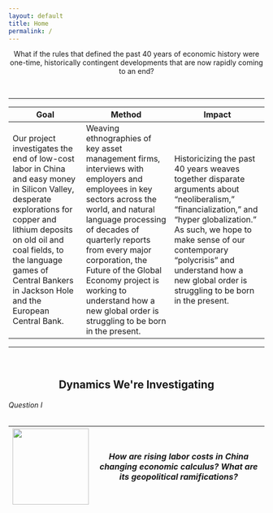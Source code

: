 ```yaml
---
layout: default
title: Home
permalink: /
---
```


<div align="center">
  What if the rules that defined the past 40 years of economic history were one-time, historically contingent developments that are now rapidly coming to an end?
</div>

<p>&nbsp;&nbsp;&nbsp;</p>

---

|Goal|Method|Impact|
|---|---|---|
|Our project investigates the end of low-cost labor in China and easy money in Silicon Valley, desperate explorations for copper and lithium deposits on old oil and coal fields, to the language games of Central Bankers in Jackson Hole and the European Central Bank.| Weaving ethnographies of key asset management firms, interviews with employers and employees in key sectors across the world, and natural language processing of decades of quarterly reports from every major corporation, the Future of the Global Economy project is working to understand how a new global order is struggling to be born in the present. | Historicizing the past 40 years weaves together disparate arguments about “neoliberalism,” “financialization,” and “hyper globalization.” As such, we hope to make sense of our contemporary “polycrisis” and understand how a new global order is struggling to be born in the present. |

---

<p>&nbsp;&nbsp;&nbsp;</p>

<h2 style="text-align: center;">Dynamics We're Investigating</h2>

###### Question I
| <img src="https://juliocedillo.github.io/neweconomy/assets/images/q1.png" width="150" /> | _How are rising labor costs in China changing economic calculus? What are its geopolitical ramifications?_ |
|---|---|

